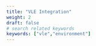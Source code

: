 ```yaml
---
title: "VLE Integration"
weight: 2
draft: false
# search related keywords
keywords: ["vle","environment"]
---
```



